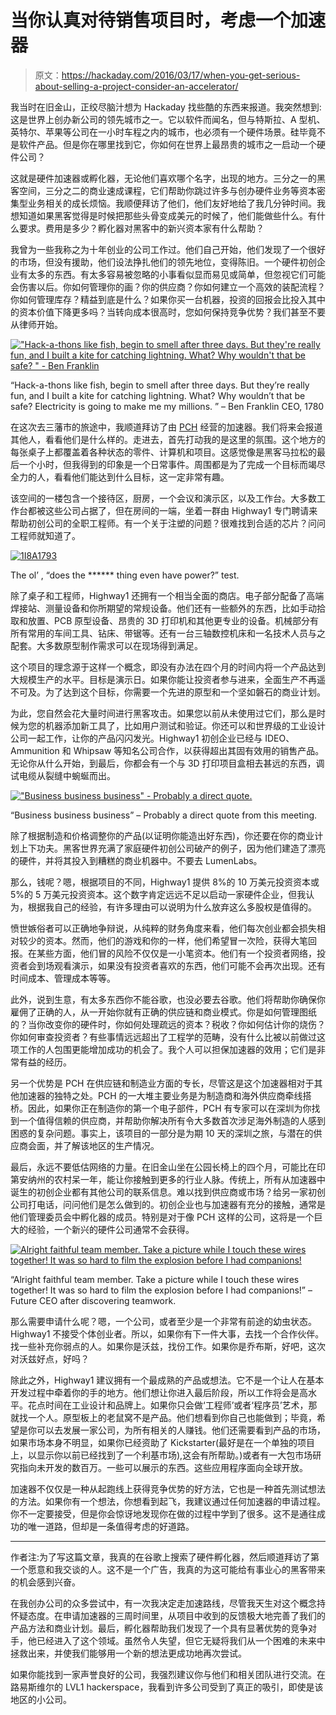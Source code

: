 # 当你认真对待销售项目时，考虑一个加速器

> 原文：<https://hackaday.com/2016/03/17/when-you-get-serious-about-selling-a-project-consider-an-accelerator/>

我当时在旧金山，正绞尽脑汁想为 Hackaday 找些酷的东西来报道。我突然想到:这是世界上创办新公司的领先城市之一。它以软件而闻名，但与特斯拉、A 型机、英特尔、苹果等公司在一小时车程之内的城市，也必须有一个硬件场景。硅毕竟不是软件产品。但是你在哪里找到它，你如何在世界上最昂贵的城市之一启动一个硬件公司？

这就是硬件加速器或孵化器，无论他们喜欢哪个名字，出现的地方。三分之一的黑客空间，三分之二的商业速成课程，它们帮助你跳过许多与创办硬件业务等资本密集型业务相关的成长烦恼。我顺便拜访了他们，他们友好地给了我几分钟时间。我想知道如果黑客觉得是时候把那些头骨变成美元的时候了，他们能做些什么。有什么要求。费用是多少？孵化器对黑客中的新兴资本家有什么帮助？

我曾为一些我称之为十年创业的公司工作过。他们自己开始，他们发现了一个很好的市场，但没有援助，他们设法挣扎他们的领先地位，变得陈旧。一个硬件初创企业有太多的东西。有太多容易被忽略的小事看似显而易见或简单，但忽视它们可能会伤害以后。你如何管理你的画？你的供应商？你如何建立一个高效的装配流程？你如何管理库存？精益到底是什么？如果你买一台机器，投资的回报会比投入其中的资本价值下降更多吗？当转向成本很高时，您如何保持竞争优势？我们甚至不要从律师开始。

[!["Hack-a-thons like fish, begin to smell after three days. But they're really fun, and I built a kite for catching lightning. What? Why wouldn't that be safe? " - Ben Franklin](img/a06f806b3012ac42925124f1a4f7fd4c.png)](https://hackaday.com/wp-content/uploads/2016/03/2-photo-credit-cliff-englert-1.jpg)

“Hack-a-thons like fish, begin to smell after three days. But they’re really fun, and I built a kite for catching lightning. What? Why wouldn’t that be safe? Electricity is going to make me my millions. ” – Ben Franklin CEO, 1780

在这次去三藩市的旅途中，我顺道拜访了由 [PCH](http://hackaday.com/2015/06/17/rise-of-hardware-a-pch-hackathon/) 经营的加速器。我们将来会报道其他人，看看他们是什么样的。走进去，首先打动我的是这里的氛围。这个地方的每张桌子上都覆盖着各种状态的零件、计算机和项目。这感觉像是黑客马拉松的最后一个小时，但我得到的印象是一个日常事件。周围都是为了完成一个目标而竭尽全力的人，看看他们能达到什么目标，这一定非常有趣。

该空间的一楼包含一个接待区，厨房，一个会议和演示区，以及工作台。大多数工作台都被这些公司占据了，但在房间的一端，坐着一群由 Highway1 专门聘请来帮助初创公司的全职工程师。有一个关于注塑的问题？很难找到合适的芯片？问问工程师就知道了。

[![1I8A1793](img/fe9f606e4165fa65b10e4cf26fb3f080.png)](https://hackaday.com/wp-content/uploads/2016/03/1i8a1793.jpg)

The ol’ , “does the ****** thing even have power?” test.

除了桌子和工程师，Highway1 还拥有一个相当全面的商店。电子部分配备了高端焊接站、测量设备和你所期望的常规设备。他们还有一些额外的东西，比如手动拾取和放置、PCB 原型设备、昂贵的 3D 打印机和其他更专业的设备。机械部分有所有常用的车间工具、钻床、带锯等。还有一台三轴数控机床和一名技术人员与之配套。大多数原型制作需求可以在现场得到满足。

这个项目的理念源于这样一个概念，即没有办法在四个月的时间内将一个产品达到大规模生产的水平。目标是演示日。如果你能让投资者参与进来，全面生产不再遥不可及。为了达到这个目标，你需要一个先进的原型和一个坚如磐石的商业计划。

为此，您自然会花大量时间进行黑客攻击。如果您以前从未使用过它们，那么是时候为您的机器添加新工具了，比如用户测试和验证。你还可以和世界级的工业设计公司一起工作，让你的产品闪闪发光。Highway1 初创企业已经与 IDEO、Ammunition 和 Whipsaw 等知名公司合作，以获得超出其固有效用的销售产品。无论你从什么开始，到最后，你都会有一个与 3D 打印项目盒相去甚远的东西，调试电缆从裂缝中蜿蜒而出。

[!["Business business business" - Probably a direct quote.](img/357aa318b6d912f288a8b52e1aef826d.png)](https://hackaday.com/wp-content/uploads/2016/03/2.jpg)

“Business business business” – Probably a direct quote from this meeting.

除了根据制造和价格调整你的产品(以证明你能造出好东西)，你还要在你的商业计划上下功夫。黑客世界充满了家庭硬件初创公司破产的例子，因为他们建造了漂亮的硬件，并将其投入到糟糕的商业机器中。不要去 LumenLabs。

那么，钱呢？嗯，根据项目的不同，Highway1 提供 8%的 10 万美元投资资本或 5%的 5 万美元投资资本。这个数字肯定远远不足以启动一家硬件企业，但我认为，根据我自己的经验，有许多理由可以说明为什么放弃这么多股权是值得的。

愤世嫉俗者可以正确地争辩说，从纯粹的财务角度来看，他们每次创业都会损失相对较少的资本。然而，他们的游戏和你的一样，他们希望冒一次险，获得大笔回报。在某些方面，他们冒的风险不仅仅是一小笔资本。他们有一个投资者网络，投资者会到场观看演示，如果没有投资者喜欢的东西，他们可能不会再次出现。还有时间成本、管理成本等等。

此外，说到生意，有太多东西你不能谷歌，也没必要去谷歌。他们将帮助你确保你雇佣了正确的人，从一开始你就有正确的供应链和商业模式。你是如何管理图纸的？当你改变你的硬件时，你如何处理疏远的资本？税收？你如何估计你的烧伤？你如何审查投资者？有些事情远远超出了工程学的范畴，没有什么比被以前做过这项工作的人包围更能增加成功的机会了。我个人可以担保加速器的效用；它们是非常有益的经历。

另一个优势是 PCH 在供应链和制造业方面的专长，尽管这是这个加速器相对于其他加速器的独特之处。PCH 的一大堆主要业务是为制造商和海外供应商牵线搭桥。因此，如果你正在制造你的第一个电子部件，PCH 有专家可以在深圳为你找到一个值得信赖的供应商，并帮助你解决所有令大多数首次涉足海外制造的人感到困惑的复杂问题。事实上，该项目的一部分是为期 10 天的深圳之旅，与潜在的供应商会面，并了解该地区的生产情况。

最后，永远不要低估网络的力量。在旧金山坐在公园长椅上的四个月，可能比在印第安纳州的农村呆一年，能让你接触到更多的行业人脉。传统上，所有从加速器中诞生的初创企业都有其他公司的联系信息。难以找到供应商或市场？给另一家初创公司打电话，问问他们是怎么做到的。初创企业也与加速器有充分的接触，通常是他们管理委员会中孵化器的成员。特别是对于像 PCH 这样的公司，这将是一个巨大的经验，一个新兴的硬件公司通常不会获得。

[![Alright faithful team member. Take a picture while I touch these wires together! It was so hard to film the explosion before I had companions!](img/9ad52e40878fe3005483125b4c56a9b8.png)](https://hackaday.com/wp-content/uploads/2016/03/4.jpg)

“Alright faithful team member. Take a picture while I touch these wires together! It was so hard to film the explosion before I had companions!” – Future CEO after discovering teamwork.

那么需要申请什么呢？嗯，一个公司，或者至少是一个非常有前途的幼虫状态。Highway1 不接受个体创业者。所以，如果你有下一件大事，去找一个合作伙伴。找一些补充你弱点的人。如果你是沃兹，找份工作。如果你是乔布斯，好吧，这次对沃兹好点，好吗？

除此之外，Highway1 建议拥有一个最成熟的产品或想法。它不是一个让人在基本开发过程中牵着你的手的地方。他们想让你进入最后阶段，所以工作将会是高水平。花点时间在工业设计和品牌上。如果你只会做‘工程师’或者‘程序员’艺术，那就找一个人。原型板上的老鼠窝不是产品。他们想看到你自己也能做到；毕竟，希望是你可以去发展一家公司，为所有相关的人赚钱。他们还需要看到产品的市场，如果市场本身不明显，如果你已经资助了 Kickstarter(最好是在一个单独的项目上，以显示你以前已经找到了一个利基市场),这会有所帮助。)或者有一大包市场研究指向未开发的数百万。一些可以展示的东西。这些应用程序面向全球开放。

加速器不仅仅是一种从起跑线上获得竞争优势的好方法，它也是一种首先测试想法的方法。如果你有一个想法，你想看到起飞，我建议通过任何加速器的申请过程。你不一定要接受，但是你会惊讶地发现你在做的过程中学到了很多。这不是通往成功的唯一道路，但却是一条值得考虑的好道路。

* * *

作者注:为了写这篇文章，我真的在谷歌上搜索了硬件孵化器，然后顺道拜访了第一个愿意和我交谈的人。这不是一个广告，我真的为这可能给有事业心的黑客带来的机会感到兴奋。

在我创办公司的众多尝试中，有一次我决定走加速路线，尽管我天生对这个概念持怀疑态度。在申请加速器的三周时间里，从项目中收到的反馈极大地完善了我们的产品方法和商业计划。最后，孵化器帮助我们发现了一个具有显著优势的竞争对手，他已经进入了这个领域。虽然令人失望，但它无疑将我们从一个困难的未来中拯救出来，并使我们能够用一个新的想法更成功地再次尝试。

如果你能找到一家声誉良好的公司，我强烈建议你与他们和相关团队进行交流。在路易斯维尔的 LVL1 hackerspace，我看到许多公司受到了真正的吸引，即使是该地区的小公司。